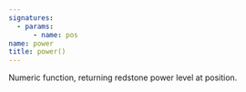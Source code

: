 ```yaml
---
signatures:
  - params:
      - name: pos
name: power
title: power()
---
```



Numeric function, returning redstone power level at position.
